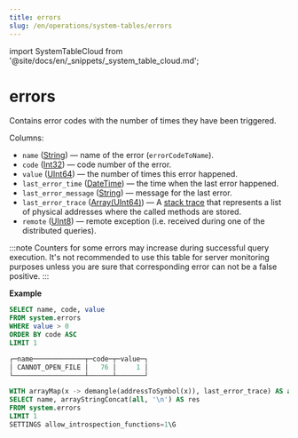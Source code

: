 ```yaml
---
title: errors
slug: /en/operations/system-tables/errors
---
```

import SystemTableCloud from '@site/docs/en/_snippets/_system_table_cloud.md';

# errors

<SystemTableCloud/>

Contains error codes with the number of times they have been triggered.

Columns:

- `name` ([String](../../sql-reference/data-types/string.md)) — name of the error (`errorCodeToName`).
- `code` ([Int32](../../sql-reference/data-types/int-uint.md)) — code number of the error.
- `value` ([UInt64](../../sql-reference/data-types/int-uint.md)) — the number of times this error happened.
- `last_error_time` ([DateTime](../../sql-reference/data-types/datetime.md)) — the time when the last error happened.
- `last_error_message` ([String](../../sql-reference/data-types/string.md)) — message for the last error.
- `last_error_trace` ([Array(UInt64)](../../sql-reference/data-types/array.md)) — A [stack trace](https://en.wikipedia.org/wiki/Stack_trace) that represents a list of physical addresses where the called methods are stored.
- `remote` ([UInt8](../../sql-reference/data-types/int-uint.md)) — remote exception (i.e. received during one of the distributed queries).

:::note
Counters for some errors may increase during successful query execution. It's not recommended to use this table for server monitoring purposes unless you are sure that corresponding error can not be a false positive.
:::

**Example**

``` sql
SELECT name, code, value
FROM system.errors
WHERE value > 0
ORDER BY code ASC
LIMIT 1

┌─name─────────────┬─code─┬─value─┐
│ CANNOT_OPEN_FILE │   76 │     1 │
└──────────────────┴──────┴───────┘
```

``` sql
WITH arrayMap(x -> demangle(addressToSymbol(x)), last_error_trace) AS all
SELECT name, arrayStringConcat(all, '\n') AS res
FROM system.errors
LIMIT 1
SETTINGS allow_introspection_functions=1\G
```
